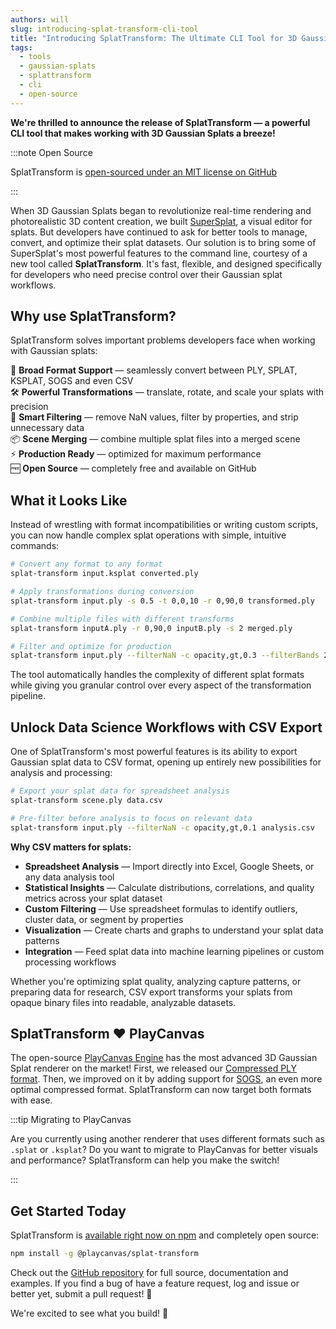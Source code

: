 ```yaml
---
authors: will
slug: introducing-splat-transform-cli-tool
title: "Introducing SplatTransform: The Ultimate CLI Tool for 3D Gaussian Splats"
tags:
  - tools
  - gaussian-splats
  - splattransform
  - cli
  - open-source
---
```


**We're thrilled to announce the release of SplatTransform — a powerful CLI tool that makes working with 3D Gaussian Splats a breeze!**

:::note Open Source

SplatTransform is [open-sourced under an MIT license on GitHub](https://github.com/playcanvas/splat-transform)

:::

When 3D Gaussian Splats began to revolutionize real-time rendering and photorealistic 3D content creation, we built [SuperSplat](https://superspl.at/editor?load=https://d28zzqy0iyovbz.cloudfront.net/db6ab60b/scene.compressed.ply), a visual editor for splats. But developers have continued to ask for better tools to manage, convert, and optimize their splat datasets. Our solution is to bring some of SuperSplat's most powerful features to the command line, courtesy of a new tool called **SplatTransform**. It's fast, flexible, and designed specifically for developers who need precise control over their Gaussian splat workflows.

<!-- truncate -->

## Why use SplatTransform?

SplatTransform solves important problems developers face when working with Gaussian splats:

🔄 **Broad Format Support** — seamlessly convert between PLY, SPLAT, KSPLAT, SOGS and even CSV  
🛠️ **Powerful Transformations** — translate, rotate, and scale your splats with precision  
🧹 **Smart Filtering** — remove NaN values, filter by properties, and strip unnecessary data  
📦 **Scene Merging** — combine multiple splat files into a merged scene  
⚡ **Production Ready** — optimized for maximum performance  
🆓 **Open Source** — completely free and available on GitHub

## What it Looks Like

Instead of wrestling with format incompatibilities or writing custom scripts, you can now handle complex splat operations with simple, intuitive commands:

```bash
# Convert any format to any format
splat-transform input.ksplat converted.ply

# Apply transformations during conversion
splat-transform input.ply -s 0.5 -t 0,0,10 -r 0,90,0 transformed.ply

# Combine multiple files with different transforms
splat-transform inputA.ply -r 0,90,0 inputB.ply -s 2 merged.ply

# Filter and optimize for production
splat-transform input.ply --filterNaN -c opacity,gt,0.3 --filterBands 2 filtered.ply
```

The tool automatically handles the complexity of different splat formats while giving you granular control over every aspect of the transformation pipeline.

## Unlock Data Science Workflows with CSV Export

One of SplatTransform's most powerful features is its ability to export Gaussian splat data to CSV format, opening up entirely new possibilities for analysis and processing:

```bash
# Export your splat data for spreadsheet analysis
splat-transform scene.ply data.csv

# Pre-filter before analysis to focus on relevant data
splat-transform input.ply --filterNaN -c opacity,gt,0.1 analysis.csv
```

**Why CSV matters for splats:**

- **Spreadsheet Analysis** — Import directly into Excel, Google Sheets, or any data analysis tool
- **Statistical Insights** — Calculate distributions, correlations, and quality metrics across your splat dataset
- **Custom Filtering** — Use spreadsheet formulas to identify outliers, cluster data, or segment by properties
- **Visualization** — Create charts and graphs to understand your splat data patterns
- **Integration** — Feed splat data into machine learning pipelines or custom processing workflows

Whether you're optimizing splat quality, analyzing capture patterns, or preparing data for research, CSV export transforms your splats from opaque binary files into readable, analyzable datasets.

## SplatTransform ❤️ PlayCanvas

The open-source [PlayCanvas Engine](https://github.com/playcanvas/engine) has the most advanced 3D Gaussian Splat renderer on the market! First, we released our [Compressed PLY format](https://blog.playcanvas.com/compressing-gaussian-splats#compressed-ply-format). Then, we improved on it  by adding support for [SOGS](https://blog.playcanvas.com/playcanvas-adopts-sogs-for-20x-3dgs-compression), an even more optimal compressed format. SplatTransform can now target both formats with ease. 

:::tip Migrating to PlayCanvas

Are you currently using another renderer that uses different formats such as `.splat` or `.ksplat`? Do you want to migrate to PlayCanvas for better visuals and performance? SplatTransform can help you make the switch!

:::

## Get Started Today

SplatTransform is [available right now on npm](https://www.npmjs.com/package/@playcanvas/splat-transform) and completely open source:

```bash
npm install -g @playcanvas/splat-transform
```

Check out the [GitHub repository](https://github.com/playcanvas/splat-transform) for full source, documentation and examples. If you find a bug of have a feature request, log and issue or better yet, submit a pull request! 🙌

We're excited to see what you build! 🚀
